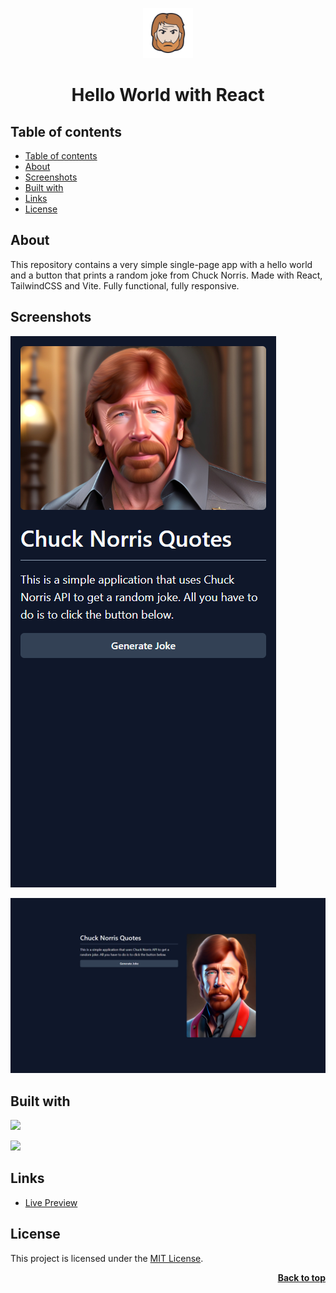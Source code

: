 <a name="readme-top"></a>

<div align="center">
    <a href="https://github.com/seesmof/">
        <img src="./public/logo.png" alt="Logo" height="80">
    </a>

<h1 align="center">Hello World with React</h1>
</div>

## Table of contents

- [Table of contents](#table-of-contents)
- [About](#about)
- [Screenshots](#screenshots)
- [Built with](#built-with)
- [Links](#links)
- [License](#license)

## About

This repository contains a very simple single-page app with a hello world and a button that prints a random joke from Chuck Norris. Made with React, TailwindCSS and Vite. Fully functional, fully responsive.

## Screenshots

![](./public/mobile.png)

![](./public/desktop.png)

## Built with

![](https://img.shields.io/badge/React-20232A?style=for-the-badge&logo=react&logoColor=61DAFB)

![](https://img.shields.io/badge/Tailwind_CSS-38B2AC?style=for-the-badge&logo=tailwind-css&logoColor=white)

## Links

- [Live Preview](https://seesmof.github.io/hello-world-with-react/)

## License

This project is licensed under the [MIT License](./LICENSE).

<p align="right"><a href="#readme-top"><strong>Back to top</strong></a></p>
